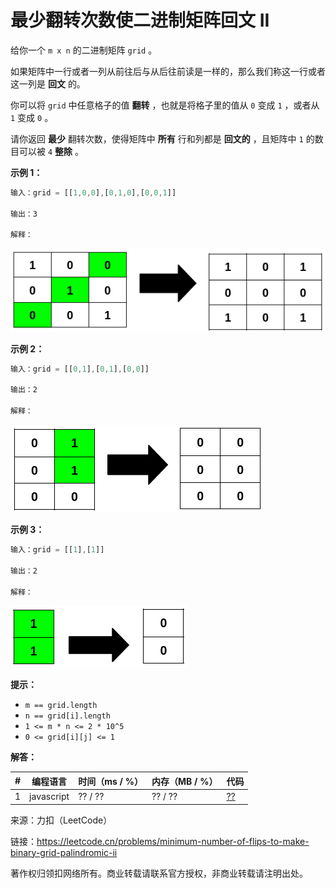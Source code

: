 # 最少翻转次数使二进制矩阵回文 II

给你一个 `m x n` 的二进制矩阵 `grid` 。

如果矩阵中一行或者一列从前往后与从后往前读是一样的，那么我们称这一行或者这一列是 **回文** 的。

你可以将 `grid` 中任意格子的值 **翻转** ，也就是将格子里的值从 `0` 变成 `1` ，或者从 `1` 变成 `0` 。

请你返回 **最少** 翻转次数，使得矩阵中 **所有** 行和列都是 **回文的** ，且矩阵中 `1` 的数目可以被 `4` **整除** 。

**示例 1：**

``` javascript
输入：grid = [[1,0,0],[0,1,0],[0,0,1]]

输出：3

解释：
```

![示例1](./eg1.png)

**示例 2：**

``` javascript
输入：grid = [[0,1],[0,1],[0,0]]

输出：2

解释：
```

![示例2](./eg2.png)

**示例 3：**

``` javascript
输入：grid = [[1],[1]]

输出：2

解释：
```

![示例3](./eg3.png)

**提示：**

- `m == grid.length`
- `n == grid[i].length`
- `1 <= m * n <= 2 * 10^5`
- `0 <= grid[i][j] <= 1`

**解答：**

**#**|**编程语言**|**时间（ms / %）**|**内存（MB / %）**|**代码**
--|--|--|--|--
1|javascript|?? / ??|?? / ??|[??](./javascript/ac_v1.js)

来源：力扣（LeetCode）

链接：https://leetcode.cn/problems/minimum-number-of-flips-to-make-binary-grid-palindromic-ii

著作权归领扣网络所有。商业转载请联系官方授权，非商业转载请注明出处。
